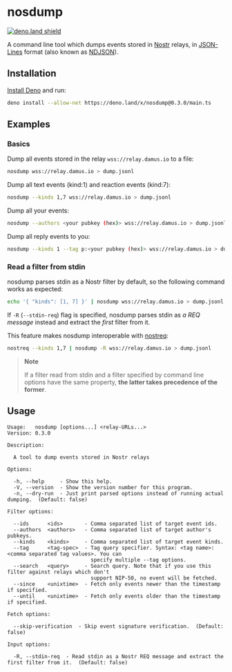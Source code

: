 # nosdump

[![deno.land shield]][deno.land link]

[deno.land shield]: https://shield.deno.dev/x/nosdump
[deno.land link]: https://deno.land/x/nosdump

A command line tool which dumps events stored in [Nostr](https://github.com/nostr-protocol/nostr) relays, in [JSON-Lines](https://jsonlines.org/) format (also known as [NDJSON](http://ndjson.org/)).

## Installation
[Install Deno](https://deno.land/manual/getting_started/installation) and run:

```sh
deno install --allow-net https://deno.land/x/nosdump@0.3.0/main.ts
```

## Examples
### Basics

Dump all events stored in the relay `wss://relay.damus.io` to a file:

```sh
nosdump wss://relay.damus.io > dump.jsonl
```

Dump all text events (kind:1) and reaction events (kind:7):

```sh
nosdump --kinds 1,7 wss://relay.damus.io > dump.jsonl
```

Dump all your events:

```sh
nosdump --authors <your pubkey (hex)> wss://relay.damus.io > dump.jsonl
```

Dump all reply events to you:

```sh
nosdump --kinds 1 --tag p:<your pubkey (hex)> wss://relay.damus.io > dump.jsonl
```

### Read a filter from stdin
nosdump parses stdin as a Nostr filter by default, so the following command works as expected:

```sh
echo '{ "kinds": [1, 7] }' | nosdump wss://relay.damus.io > dump.jsonl
```

If `-R` (`--stdin-req`) flag is specified, nosdump parses stdin as *a REQ message* instead and extract the *first* filter from it.

This feature makes nosdump interoperable with [nostreq](https://github.com/blakejakopovic/nostreq):

```sh
nostreq --kinds 1,7 | nosdump -R wss://relay.damus.io > dump.jsonl
```

> **Note**
>
> If a filter read from stdin and a filter specified by command line options have the same property, **the latter takes precedence of the former**.


## Usage
```
Usage:   nosdump [options...] <relay-URLs...>
Version: 0.3.0

Description:

  A tool to dump events stored in Nostr relays

Options:

  -h, --help     - Show this help.
  -V, --version  - Show the version number for this program.
  -n, --dry-run  - Just print parsed options instead of running actual dumping.  (Default: false)

Filter options:

  --ids      <ids>       - Comma separated list of target event ids.
  --authors  <authors>   - Comma separated list of target author's pubkeys.
  --kinds    <kinds>     - Comma separated list of target event kinds.
  --tag      <tag-spec>  - Tag query specifier. Syntax: <tag name>:<comma separated tag values>. You can
                           specify multiple --tag options.
  --search   <query>     - Search query. Note that if you use this filter against relays which don't
                           support NIP-50, no event will be fetched.
  --since    <unixtime>  - Fetch only events newer than the timestamp if specified.
  --until    <unixtime>  - Fetch only events older than the timestamp if specified.

Fetch options:

  --skip-verification  - Skip event signature verification.  (Default: false)

Input options:

  -R, --stdin-req  - Read stdin as a Nostr REQ message and extract the first filter from it.  (Default: false)
```
